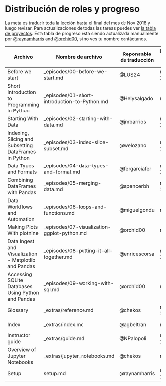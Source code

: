 # Distribución de roles y progreso

La meta es traducir toda la lección hasta el final del mes de Nov 2018 y luego revisar. Para actualizaciones de todas las tareas puedes ver [la tabla de proyectos](https://github.com/Carpentries-ES/python-ecology-lesson-es/projects/1). Esta tabla de progreso está siendo actualizada manualmente por [@raynamharris](https://github.com/raynamharris) and [@orchid00](https://github.com/orchid00), si no ves tu nombre contáctanos.

Archivo | Nombre de archivo | Reponsable de traducción | Fecha de inicio | Fecha de entrega | Responsable de revisión | Fecha de inicio | Fecha de entrega
--- | --- | --- | --- | --- | --- | --- | --- 
Before we start | _episodes/00-before-we-start.md | @LUS24 | nov 10 | nov 11 | @spereyra | nov 13 |
Short Introduction to Programming in Python | _episodes/01-short-introduction-to-Python.md | @Helysalgado | nov 9 | |||
Starting With Data | _episodes/02-starting-with-data.md | @jmbarrios  | nov 10 | |||
Indexing, Slicing and Subsetting DataFrames in Python | _episodes/03-index-slice-subset.md | @welozano  | nov 10 | |@orchid00| nov 11 |
Data Types and Formats | _episodes/04-data-types-and-format.md |  @fergarciafer  | nov 10 | | @orchid00 | nov 12 |
Combining DataFrames with Pandas | _episodes/05-merging-data.md | @spencerbh | nov 12 | |||
Data Workflows and Automation | _episodes/06-loops-and-functions.md | @miguelgondu  | nov 9 | |||
Making Plots With plotnine | _episodes/07-visualization-ggplot-python.md | @orchid00 | nov10  | nov 12 | @LauCIFASIS | nov 12 |
Data Ingest and Visualization - Matplotlib and Pandas | _episodes/08-putting-it-all-together.md | @enricescorsa | nov 11 | nov 12 |||
Accessing SQLite Databases Using Python and Pandas | _episodes/09-working-with-sql.md | @orchid00 | nov 9 | nov10||||
Glossary | _extras/reference.md | @chekos | nov 12 | nov 13 | @arredondo23 | nov 13 ||
Index | _extras/index.md | @agbeltran | nov 9 | nov 11 | @orchid00 | nov 12 | nov 12|
Instructor guide | _extras/guide.md | @NPalopoli | nov 12  | ||||
Overview of Jupyter Notebooks | _extras/jupyter_notebooks.md | @chekos | nov12 | ||||
Setup | setup.md | @raynamharris | nov 12 | nov 12 | @orchid00 | nov 13 ||
